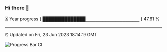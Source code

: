 ### Hi there 👋

⏳ Year progress { ██████████████▁▁▁▁▁▁▁▁▁▁▁▁▁▁▁▁ } 47.61 %

---

⏰ Updated on Fri, 23 Jun 2023 18:14:19 GMT

![Progress Bar CI](https://github.com/liununu/liununu/workflows/Progress%20Bar%20CI/badge.svg)
